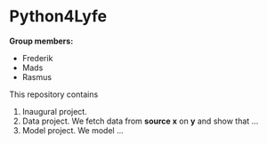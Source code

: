 # Python4Lyfe

**Group members:**
- Frederik
- Mads 
- Rasmus

This repository contains  
1. Inaugural project. 
2. Data project. We fetch data from **source x** on **y** and show that ...
3. Model project. We model ...
